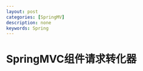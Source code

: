 ```yaml
---
layout: post
categories: [SpringMV]
description: none
keywords: Spring
---
```

# SpringMVC组件请求转化器





